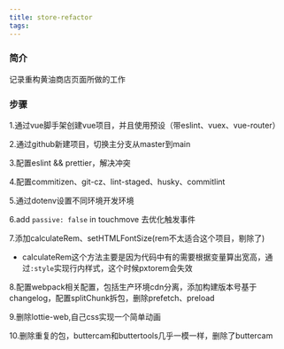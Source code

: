 ```yaml
---
title: store-refactor
tags:
---
```


### 简介

记录重构黄油商店页面所做的工作

### 步骤
1.通过vue脚手架创建vue项目，并且使用预设（带eslint、vuex、vue-router）

2.通过github新建项目，切换主分支从master到main

3.配置eslint && prettier，解决冲突

4.配置commitizen、git-cz、lint-staged、husky、commitlint

5.通过dotenv设置不同环境开发环境

6.add `passive: false` in touchmove 去优化触发事件

7.添加calculateRem、setHTMLFontSize(rem不太适合这个项目，剔除了)

- calculateRem这个方法主要是因为代码中有的需要根据变量算出宽高，通过`:style`实现行内样式，这个时候pxtorem会失效

8.配置webpack相关配置，包括生产环境cdn分离，添加构建版本号基于changelog，配置splitChunk拆包，删除prefetch、preload

9.删除lottie-web,自己css实现一个简单动画

10.删除重复的包，buttercam和buttertools几乎一模一样，删除了buttercam



